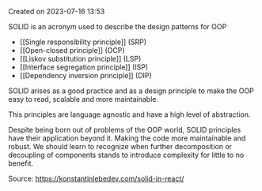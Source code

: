 Created on 2023-07-16 13:53 

SOLID is an acronym used to describe the design patterns for OOP

- [[Single responsibility principle]] (SRP)
- [[Open-closed principle]] (OCP)
- [[Liskov substitution principle]] (LSP)
- [[Interface segregation principle]] (ISP)
- [[Dependency inversion principle]] (DIP)

SOLID arises as a good practice and as a design principle to make the OOP easy to read, scalable and more maintainable.

This principles are language agnostic and have a high level of abstraction.

Despite being born out of problems of the OOP world, SOLID principles have their application beyond it. Making the code more maintainable and robust. We should learn to recognize when further decomposition or decoupling of components stands to introduce complexity for little to no benefit.

Source: https://konstantinlebedev.com/solid-in-react/